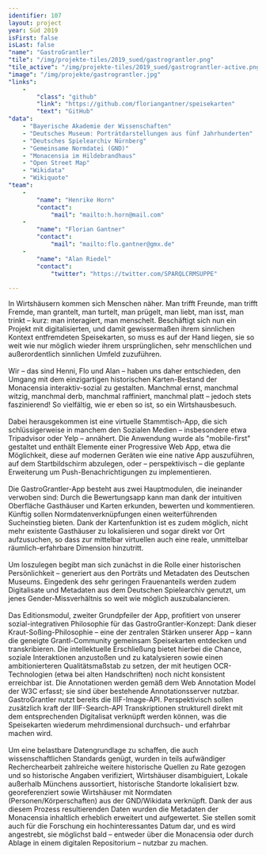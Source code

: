 ```yaml
---
identifier: 107
layout: project
year: Süd 2019
isFirst: false
isLast: false
"name": "GastroGrantler"
"tile": "/img/projekte-tiles/2019_sued/gastrograntler.png"
"tile_active": "/img/projekte-tiles/2019_sued/gastrograntler-active.png"
"image": "/img/projekte/gastrograntler.jpg"
"links":
    -
        "class": "github"
        "link": "https://github.com/floriangantner/speisekarten"
        "text": "GitHub"
"data":
    - "Bayerische Akademie der Wissenschaften"
    - "Deutsches Museum: Porträtdarstellungen aus fünf Jahrhunderten"
    - "Deutsches Spielearchiv Nürnberg"
    - "Gemeinsame Normdatei (GND)"
    - "Monacensia im Hildebrandhaus"
    - "Open Street Map"
    - "Wikidata"
    - "Wikiquote"
"team":
    -
        "name": "Henrike Horn"
        "contact":
            "mail": "mailto:h.horn@mail.com"
    -
        "name": "Florian Gantner"
        "contact":
            "mail": "mailto:flo.gantner@gmx.de"
    -
        "name": "Alan Riedel"
        "contact":
            "twitter": "https://twitter.com/SPARQLCRMSUPPE"
           
---
```

In Wirtshäusern kommen sich Menschen näher. Man trifft Freunde, man trifft Fremde, man grantelt, man turtelt, man prügelt, man liebt, man isst, man trinkt – kurz: man interagiert, man menschelt.
Beschäftigt sich nun ein Projekt mit digitalisierten, und damit gewissermaßen ihrem sinnlichen Kontext entfremdeten Speisekarten, so muss es auf der Hand liegen, sie so weit wie nur möglich wieder ihrem ursprünglichen, sehr menschlichen und außerordentlich sinnlichen Umfeld zuzuführen.
<br/><br/>
Wir – das sind Henni, Flo und Alan – haben uns daher entschieden, den Umgang mit dem einzigartigen historischen Karten-Bestand der Monacensia interaktiv-sozial zu gestalten. Manchmal ernst, manchmal witzig, manchmal derb, manchmal raffiniert, manchmal platt – jedoch stets faszinierend! So vielfältig, wie er eben so ist, so ein Wirtshausbesuch.
<br/><br/>
Dabei herausgekommen ist eine virtuelle Stammtisch-App, die sich schlüssigerweise in manchem den Sozialen Medien – insbesondere etwa Tripadvisor oder Yelp – annähert. 
Die Anwendung wurde als "mobile-first" gestaltet und enthält Elemente einer Progressive Web App, etwa die Möglichkeit, diese auf modernen Geräten wie eine native App auszuführen, auf dem Startbildschirm abzulegen, oder – perspektivisch – die geplante Erweiterung um Push-Benachrichtigungen zu implementieren.
<br/><br/>
Die GastroGrantler-App besteht aus zwei Hauptmodulen, die ineinander verwoben sind: Durch die Bewertungsapp kann man dank der intuitiven Oberfläche Gasthäuser und Karten erkunden, bewerten und kommentieren. Künftig sollen Normdatenverknüpfungen einen weiterführenden Sucheinstieg bieten. Dank der Kartenfunktion ist es zudem möglich, nicht mehr existente Gasthäuser zu lokalisieren und sogar direkt vor Ort aufzusuchen, so dass zur mittelbar virtuellen auch eine reale, unmittelbar räumlich-erfahrbare Dimension hinzutritt.
<br/><br/>
Um loszulegen begibt man sich zunächst in die Rolle einer historischen Persönlichkeit – generiert aus den Porträts und Metadaten des Deutschen Museums. Eingedenk des sehr geringen Frauenanteils werden zudem Digitalisate und Metadaten aus dem Deutschen Spielearchiv genutzt, um jenes Gender-Missverhältnis so weit wie möglich auszubalancieren.
<br/><br/>
Das Editionsmodul, zweiter Grundpfeiler der App, profitiert von unserer sozial-integrativen Philosophie für das GastroGrantler-Konzept: Dank dieser Kraut-Soßing-Philosophie – eine der zentralen Stärken unserer App – kann die geneigte Grantl-Community gemeinsam Speisekarten entdecken und transkribieren. Die intellektuelle Erschließung bietet hierbei die Chance, soziale Interaktionen anzustoßen und zu katalysieren sowie einen ambitionierteren Qualitätsmaßstab zu setzen, der mit heutigen OCR-Technologien (etwa bei alten Handschriften) noch nicht konsistent erreichbar ist. Die Annotationen werden gemäß dem Web Annotation Model der W3C erfasst; sie sind über bestehende Annotationsserver nutzbar. GastroGrantler nutzt bereits die IIIF-Image-API. Perspektivisch sollen zusätzlich kraft der IIIF-Search-API Transkriptionen strukturell direkt mit dem entsprechenden Digitalisat verknüpft werden können, was die Speisekarten wiederum mehrdimensional durchsuch- und erfahrbar machen wird.
<br/><br/>
Um eine belastbare Datengrundlage zu schaffen, die auch wissenschaftlichen Standards genügt, wurden in teils aufwändiger Recherchearbeit zahlreiche weitere historische Quellen zu Rate gezogen und so historische Angaben verifiziert, Wirtshäuser disambiguiert, Lokale außerhalb Münchens aussortiert, historische Standorte lokalisiert bzw. georeferenziert sowie Wirtshäuser mit Normdaten (Personen/Körperschaften) aus der GND/Wikidata verknüpft. Dank der aus diesem Prozess resultierenden Daten wurden die Metadaten der Monacensia inhaltlich erheblich erweitert und aufgewertet. Sie stellen somit auch für die Forschung ein hochinteressantes Datum dar, und es wird angestrebt, sie möglichst bald – entweder über die Monacensia oder durch Ablage in einem digitalen Repositorium – nutzbar zu machen.